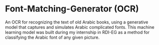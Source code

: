 # Font-Matching-Generator (OCR)
An OCR for recognizing the text of old Arabic books, using a generative model that captures and simulates Arabic complicated fonts.
This machine learning model was built during my internship in RDI-EG as a method for classifying the Arabic font of any given picture.
